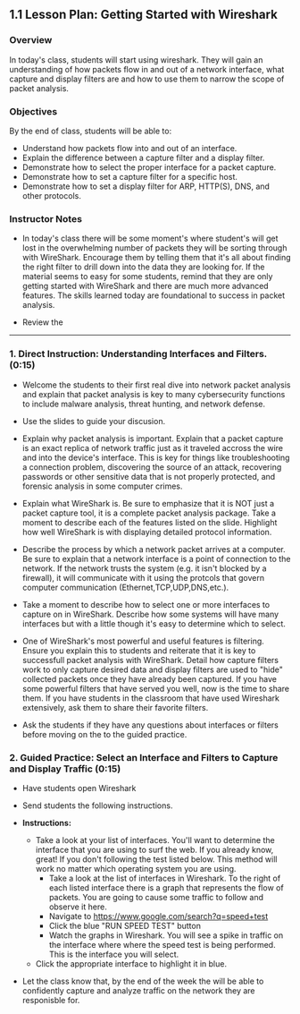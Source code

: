 ## 1.1 Lesson Plan: Getting Started with Wireshark

### Overview

In today's class, students will start using wireshark. They will gain an understanding of how packets flow in and out of a network interface, what capture and display filters are and how to use them to narrow the scope of packet analysis.

### Objectives

By the end of class, students will be able to:

* Understand how packets flow into and out of an interface.
* Explain the difference between a capture filter and a display filter.
* Demonstrate how to select the proper interface for a packet capture.
* Demonstrate how to set a capture filter for a specific host.
* Demonstrate how to set a display filter for ARP, HTTP(S), DNS, and other protocols.

### Instructor Notes

* In today's class there will be some moment's where student's will get lost in the overwhelming number of packets they will be sorting through with WireShark.  Encourage them by telling them that it's all about finding the right filter to drill down into the data they are looking for.  If the material seems to easy for some students, remind that they are only getting started with WireShark and there are much more advanced features. The skills learned today are foundational to success in packet analysis.

* Review the 

----

### 1. Direct Instruction: Understanding Interfaces and Filters. (0:15)

* Welcome the students to their first real dive into network packet analysis and explain that packet analysis is key to many cybersecurity functions to include malware analysis, threat hunting, and network defense. 

* Use the slides to guide your discusion.

* Explain why packet analysis is important. Explain that a packet capture is an exact replica of network traffic just as it traveled accross the wire and into the device's interface. This is key for things like troubleshooting a connection problem, discovering the source of an attack, recovering passwords or other sensitive data that is not properly protected, and forensic analysis in some computer crimes.

* Explain what WireShark is. Be sure to emphasize that it is NOT just a packet capture tool, it is a complete packet analysis package. Take a moment to describe each of the features listed on the slide. Highlight how well WireShark is with displaying detailed protocol information.

* Describe the process by which a network packet arrives at a computer. Be sure to explain that a network interface is a point of connection to the network. If the network trusts the system (e.g. it isn't blocked by a firewall), it will communicate with it using the protcols that govern computer communication (Ethernet,TCP,UDP,DNS,etc.).

* Take a moment to describe how to select one or more interfaces to capture on in WireShark. Describe how some systems will have many interfaces but with a little though it's easy to determine which to select.

* One of WireShark's most powerful and useful features is filtering. Ensure you explain this to students and reiterate that it is key to successfull packet analysis with WireShark. Detail how capture filters work to only capture desired data and display filters are used to "hide" collected packets once they have already been captured. If you have some powerful filters that have served you well, now is the time to share them. If you have students in the classroom that have used Wireshark extensively, ask them to share their favorite filters.

* Ask the students if they have any questions about interfaces or filters before moving on the to the guided practice.

### 2. Guided Practice: Select an Interface and Filters to Capture and Display Traffic (0:15)

* Have students open Wireshark

* Send students the following instructions.

* **Instructions:**

  * Take a look at your list of interfaces. You'll want to determine the interface that you are using to surf the web. If you already know, great!  If you don't following the test listed below. This method will work no matter which operating system you are using.
     * Take a look at the list of interfaces in Wireshark. To the right of each listed interface there is a graph that represents the flow of packets. You are going to cause some traffic to follow and observe it here.
     * Navigate to https://www.google.com/search?q=speed+test 
     * Click the blue "RUN SPEED TEST" button
     * Watch the graphs in Wireshark. You will see a spike in traffic on the interface where where the speed test is being performed. This is the interface you will select.
  * Click the appropriate interface to highlight it in blue.
  
* Let the class know that, by the end of the week the will be able to confidently capture and analyze traffic on the network they are responisble for.
